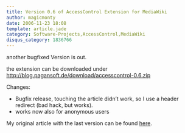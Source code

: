 ```yaml
---
title: Version 0.6 of AccessControl Extension for MediaWiki
author: magicmonty
date: 2006-11-23 18:08
template: article.jade
category: Software-Projects,AccessControl,MediaWiki
disqus_category: 1836766
---
```


another bugfixed Version is out.

the extension can be downloaded under http://blog.pagansoft.de/download/accesscontrol-0.6.zip

<span class="more"></span>

Changes:

* Bugfix release, touching the article didn’t work, so I use a header redirect (bad hack, but works).
* works now also for anonymous users

My original article with the last version can be found [here](http://blog.pagansoft.de/articles/seitenbasierte-gruppen-zugriffskontrolle-fuer-mediawiki).